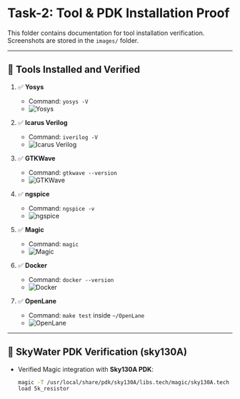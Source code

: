 # Task-2: Tool & PDK Installation Proof

This folder contains documentation for tool installation verification.  
Screenshots are stored in the `images/` folder.

---

## 🔹 Tools Installed and Verified

1. ✅ **Yosys**
   - Command: `yosys -V`
   - ![Yosys](../images/yosys.png)

2. ✅ **Icarus Verilog**
   - Command: `iverilog -V`
   - ![Icarus Verilog](../images/iverilog.png)

3. ✅ **GTKWave**
   - Command: `gtkwave --version`
   - ![GTKWave](../images/gtkwave.png)

4. ✅ **ngspice**
   - Command: `ngspice -v`
   - ![ngspice](../images/ngspice.png)

5. ✅ **Magic**
   - Command: `magic`
   - ![Magic](../images/magic.png)

6. ✅ **Docker**
   - Command: `docker --version`
   - ![Docker](../images/docker.png)

7. ✅ **OpenLane**
   - Command: `make test` inside `~/OpenLane`
   - ![OpenLane](../images/openlane.png)

---

## 🔹 SkyWater PDK Verification (sky130A)

- Verified Magic integration with **Sky130A PDK**:  
  ```bash
  magic -T /usr/local/share/pdk/sky130A/libs.tech/magic/sky130A.tech
  load 5k_resistor
